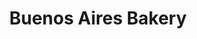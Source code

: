 ---
title: "Buenos Aires Bakery"
url: /ciudad-autonoma-de-buenos-aires/buenos-aires-bakery-avenida-belgrano/
shop: Bäckerei
---
